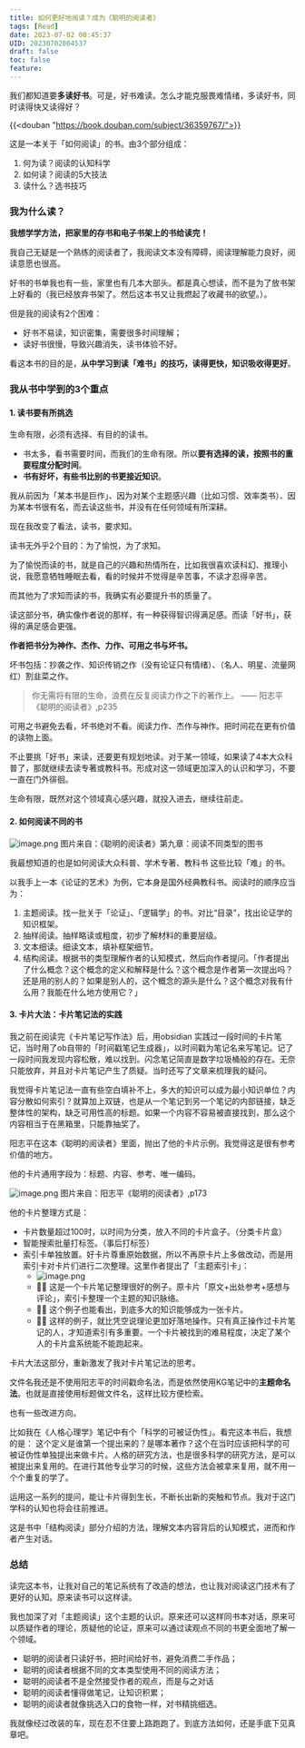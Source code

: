 ```yaml
---
title: 如何更好地阅读？成为《聪明的阅读者》
tags: [Read]
date: 2023-07-02 00:45:37
UID: 20230702004537
draft: false
toc: false
feature: 
---
```


我们都知道要**多读好书**。可是，好书难读。怎么才能克服畏难情绪，多读好书，同时读得快又读得好？

{{<douban "https://book.douban.com/subject/36359767/">}}

这是一本关于「如何阅读」的书。由3个部分组成：
1. 何为读？阅读的认知科学
2. 如何读？阅读的5大技法
3. 读什么？选书技巧

<!--more-->

### 我为什么读？

**我想学学方法，把家里的存书和电子书架上的书给读完！**

我自己无疑是一个熟练的阅读者了，我阅读文本没有障碍，阅读理解能力良好，阅读意愿也很高。

好书的书单我也有一些，家里也有几本大部头。都是真心想读，而不是为了放书架上好看的（我已经放弃书架了。然后这本书又让我燃起了收藏书的欲望。）。

但是我的阅读有2个困难：
- 好书不易读，知识密集，需要很多时间理解；
- 读好书很慢，导致兴趣消失，读书体验不好。

看这本书的目的是，**从中学习到读「难书」的技巧，读得更快，知识吸收得更好**。


### 我从书中学到的3个重点

#### 1. 读书要有所挑选

生命有限，必须有选择、有目的的读书。
- 书太多，看书需要时间，而我们的生命有限。所以**要有选择的读，按照书的重要程度分配时间**。
- **书有好坏，有些书比别的书更接近知识**。

我从前因为「某本书是巨作」、因为对某个主题感兴趣（比如习惯、效率类书）、因为某本书很有名，而去读这些书，并没有在任何领域有所深耕。

现在我改变了看法，读书，要求知。

读书无外乎2个目的：为了愉悦，为了求知。

为了愉悦而读的书，就是自己的兴趣和热情所在，比如我很喜欢读科幻、推理小说，我愿意牺牲睡眠去看，看的时候并不觉得是辛苦事，不读才忍得辛苦。

而其他为了求知而读的书，我确实有必要提升书的质量了。

读这部分书，确实像作者说的那样，有一种获得智识得满足感。而读「好书」，获得的满足感会更强。

**作者把书分为神作、杰作、力作、可用之书与坏书。**

坏书包括：抄袭之作、知识传销之作（没有论证只有情绪）、（名人、明星、流量网红）割韭菜之作。

> 你无需将有限的生命，浪费在反复阅读力作之下的著作上。
> —— 阳志平《聪明的阅读者》,p235

可用之书避免去看，坏书绝对不看。阅读力作、杰作与神作。把时间花在更有价值的读物上面。

不止要挑「好书」来读，还要更有规划地读。对于某一领域，如果读了4本大众科普了，那就继续去读专著或教科书。形成对这一领域更加深入的认识和学习，不要一直在门外徘徊。

生命有限，既然对这个领域真心感兴趣，就投入进去，继续往前走。

#### 2. 如何阅读不同的书


![image.png](https://s2.loli.net/2023/07/01/4pRW6b2gafrmQx1.png)
图片来自：《聪明的阅读者》第九章：阅读不同类型的图书



我最想知道的也是如何阅读大众科普、学术专著、教科书 这些比较「难」的书。

以我手上一本《论证的艺术》为例，它本身是国外经典教科书。阅读时的顺序应当为：
1. 主题阅读。找一批关于「论证」、「逻辑学」的书。对比“目录”，找出论证学的知识框架。
2. 抽样阅读。抽样略读或粗度，初步了解材料的重要层级。
3. 文本细读。细读文本，填补框架细节。
4. 结构阅读。根据书的类型理解作者的认知模式，然后向作者提问。「作者提出了什么概念？这个概念的定义和解释是什么？这个概念是作者第一次提出吗？还是用的别人的？如果是别人的，这个概念的源头是什么？这个概念对我有什么用？我能在什么地方使用它？」


#### 3. 卡片大法：卡片笔记法的实践

我之前在阅读完《卡片笔记写作法》后，用obsidian 实践过一段时间的卡片笔记，当时用了ob自带的「时间戳笔记生成器」，以时间戳为笔记名来写笔记。记了一段时间我发现内容松散，难以找到。闪念笔记简直是数字垃圾桶般的存在。无奈只能放弃，并且对卡片笔记产生了质疑。当时还写了文章来梳理我的疑问。

我觉得卡片笔记法一直有些空白填补不上，多大的知识可以成为最小知识单位？内容分散如何索引？就算加上双链，也是从一个笔记到另一个笔记的内部链接，缺乏整体性的架构，缺乏可用性高的标题。如果一个内容不容易被直接找到，那么这个内容相当于在黑箱里，只能靠抽奖了。

阳志平在这本《聪明的阅读者》里面，抛出了他的卡片示例。我觉得这是很有参考价值的地方。

他的卡片通用字段为：标题、内容、参考、唯一编码。

![image.png](https://s2.loli.net/2023/07/02/ISfK1JzY4Or5BZ7.png)
图片来自：阳志平《聪明的阅读者》,p173

他的卡片整理方式是：
- 卡片数量超过100时，以时间为分类，放入不同的卡片盒子。（分类卡片盒）
- 智能搜索批量打标签。（事后打标签）
- 索引卡单独放置。好卡片尊重原始数据，所以不再原卡片上多做改动，而是用索引卡对卡片们进行二次整理。这里作者提出了「主题索引卡」：
	- ![image.png](https://s2.loli.net/2023/07/02/ZOI56mGetBjd3Ss.png)
	- ✍🏻 这是一个卡片笔记整理很好的例子。原卡片「原文+出处参考+感想与评论」，索引卡整理一个主题的知识脉络。
	- ✍🏻 这个例子也能看出，到底多大的知识能够成为一张卡片。
	- ✍🏻 这样的例子，就比凭空说理论更加好落地操作。只有真正操作过卡片笔记的人，才知道索引有多重要。一个卡片被找到的难易程度，决定了某个人的卡片盒系统能不能跑起来。

卡片大法这部分，重新激发了我对卡片笔记法的思考。

文件名我还是不使用阳志平的时间戳命名法，而是依然使用KG笔记中的**主题命名法**。也就是直接使用标题做文件名，这样比较方便检索。

也有一些改进方向。

比如我在《人格心理学》笔记中有个「科学的可被证伪性」。看完这本书后，我想的是：
这个定义是谁第一个提出来的？是哪本著作？这个在当时应该把科学的可被证伪性单独提出来做卡片。人格的研究方法，也是很多科学的研究方法，是可以被提出来复用的。在进行其他专业学习的时候，这些方法会被拿来复用，就不用一个个重复的学了。

运用这一系列的提问，能让卡片得到生长，不断长出新的突触和节点。我对于这门学科的认知也将会往前推进。

这是书中「结构阅读」部分介绍的方法，理解文本内容背后的认知模式，进而和作者产生对话。

### 总结

读完这本书，让我对自己的笔记系统有了改造的想法，也让我对阅读这门技术有了更好的认知。原来读书可以这样读。

我也加深了对「主题阅读」这个主题的认识。原来还可以这样同书本对话，原来可以质疑作者的理论，质疑他的论证，原来可以通过读观点不同的书更全面地了解一个领域。

- 聪明的阅读者只读好书，把时间给好书，避免消费二手作品；
- 聪明的阅读者根据不同的文本类型使用不同的阅读方法；
- 聪明的阅读者不是全然接受作者的观点，而是与之对话
- 聪明的阅读者懂得做笔记，让知识积累；
- 聪明的阅读者就像挑选入口的食物一样，对书精挑细选。

我就像经过改装的车，现在忍不住要上路跑跑了。到底方法如何，还是手底下见真章吧。